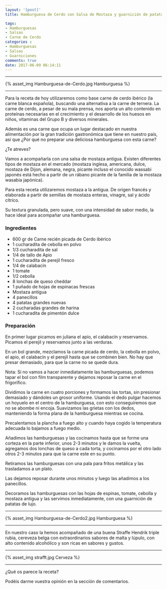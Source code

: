 ```yaml
---
layout: '[post]'
title: Hamburguesa de Cerdo con Salsa de Mostaza y guarnición de patatas de lujo

tags:
- Hamburguesas
- Salsas
- Carne de Cerdo
categories :
- Hamburguesas
- Salsas
- Guarniciones
comments: true
date: 2017-06-09 06:14:11
---
```

---
{% asset_img Hamburguesa-de-Cerdo.jpg Hamburguesa %}


---
Para la receta de hoy utilizaremos como base carne de cerdo ibérico (la carne blanca española), buscando una alternativa a la carne de ternera. La carne de cerdo, a pesar de su mala prensa, nos aporta un alto contenido en proteínas necesarias en el crecimiento y el desarrollo de los huesos en niños, vitaminas del Grupo B y diversos minerales.

Además es una carne que ocupa un lugar destacado en nuestra alimentación por la gran tradición gastronómica que tiene en nuestro país, así que ¿Por qué no preparar una deliciosa hamburguesa con esta carne?

¿Te atreves?

Vamos a acompañarla con una salsa de mostaza antigua. Existen diferentes tipos de mostaza en el mercado (mostaza inglesa, americana, dulce, mostaza de Dijon, alemana, negra, picante incluso el conocido wassabi japonés está hecho a partir de un rábano picante de la familia de la mostaza wasabia japónica).

Para esta receta utilizaremos mostaza a la antigua. De origen francés y elaborada a partir de semillas de mostaza enteras, vinagre, sal y ácido cítrico.

Su textura granulada, pero suave, con una intensidad de sabor medio, la hace ideal para acompañar una hamburguesa.


### Ingredientes

- 600 gr de Carne recién picada de Cerdo ibérico
- 1 cucharadita de cebolla en polvo
- 1/3 cucharadita de sal
- 1/4 de tallo de Apio
- 1 cucharadita de perejil fresco
- 1/4 de calabacín
- 1 tomate
- 1/2 cebolla
- 8 lonchas de queso cheddar
- 1 puñado de hojas de espinacas frescas
- Mostaza antigua
- 4 panecillos
- 4 patatas grandes nuevas
- 2 cucharadas grandes de harina
- 1 cucharadita de pimentón dulce

### Preparación

En primer lugar picamos en juliana el apio, el calabacín y reservamos.
Picamos el perejil y reservamos junto a las verduras.

En un bol grande, mezclamos la carne picada de cerdo, la cebolla en polvo, el apio, el calabacín y el perejil hasta que se combinen bien. No
hay que presar demasiado, para que la carne no se quede dura.

Nota: Si no vamos a hacer inmediatamente las hamburguesas, podemos tapar el bol con film transparente y dejamos reposar la carne en el frigorífico.

Dividimos la carne en cuatro porciones y formamos las tortas, sin presionar demasiado y dándoles un grosor uniforme. Usando el dedo pulgar hacemos un hoyuelo en el centro de la hamburguesa, con esto conseguiremos que no se abombe ni encoja.
Suavizamos las grietas con los dedos, manteniendo la forma plana de la hamburguesa mientras se cocina.

Precalentamos la plancha a fuego alto y cuando haya cogido la temperatura adecuada lo bajamos a fuego medio.

Añadimos las hamburguesas y las cocinamos hasta que se forme una corteza en la parte inferior,  unos
2-3 minutos y le damos la vuelta, agregamos dos lonchas de queso a cada torta, y cocinamos por el otro lado otros 2-3 minutos para que la carne este en su punto.

Retiramos las hamburguesas con una pala para fritos metálica y las trasladamos a un plato.

Las dejamos reposar durante unos minutos y luego las añadimos a los panecillos.

Decoramos las hamburguesas con las hojas de espinas, tomate, cebolla y mostaza antigua y las servimos inmediatamente, con  una guarnición de patatas de lujo.

---

{% asset_img Hamburguesa-de-Cerdo2.jpg Hamburguesa %}

---


En nuestro caso la hemos acompañado de una buena Straffe Hendrik triple rubia, cereveza belga con extraordinarios sabores de malta y lúpulo, con alto contenido alcohólico y son ricas en sabores y gustos.

---

{% asset_img strafft.jpg Cerveza %}

---

¿Qué os parece la receta?

Podéis darme vuestra opinión en la sección de comentarios.
